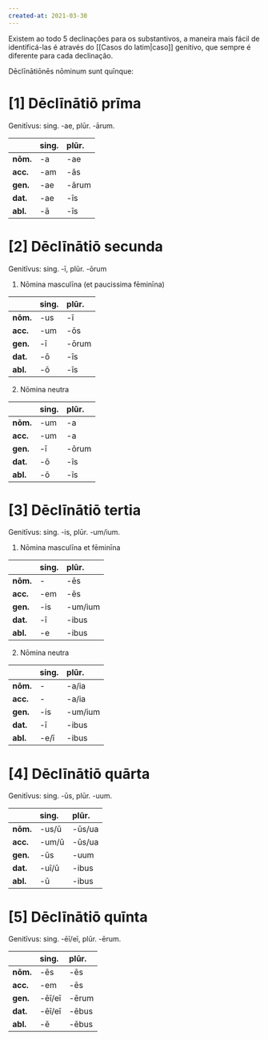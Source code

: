 ```yaml
---
created-at: 2021-03-30
---
```

Existem ao todo 5 declinações para os substantivos, a maneira mais fácil de identificá-las é através do [[Casos do latim|caso]] genitivo, que sempre é diferente para cada declinação.

Dēclīnātiōnēs nōminum sunt quīnque:

# [1] Dēclīnātiō **prīma**
Genitīvus: sing. -ae, plūr. -ārum.

|          | sing. | plūr. |
|:---------|:------|:------|
| **nōm.** |  -a   |  -ae  |
| **acc.** |  -am  |  -ās  |
| **gen.** |  -ae  | -ārum |
| **dat.** |  -ae  |  -īs  |
| **abl.** |  -ā   |  -īs  |

# [2] Dēclīnātiō **secunda**
Genitīvus: sing. -ī, plūr. -ōrum

1. Nōmina masculīna (et paucissima fēminīna)

|          | sing. | plūr. |
|:---------|:------|:------|
| **nōm.** |  -us  |  -ī   |
| **acc.** |  -um  |  -ōs  |
| **gen.** |  -ī   | -ōrum |
| **dat.** |  -ō   |  -īs  |
| **abl.** |  -ō   |  -īs  |


2. Nōmina neutra

|          | sing. | plūr. |
|:-------- |:------|:------|
| **nōm.** | -um   | -a    |
| **acc.** | -um   | -a    |
| **gen.** | -ī    | -ōrum |
| **dat.** | -ō    | -īs   |
| **abl.** | -ō    | -īs   |

# [3] Dēclīnātiō **tertia**
Genitīvus: sing. -is, plūr. -um/ium.

1. Nōmina masculīna et fēminīna

|          | sing. | plūr.   |
|:---------|:------|:--------|
| **nōm.** | -     | -ēs     |
| **acc.** | -em   | -ēs     |
| **gen.** | -is   | -um/ium |
| **dat.** | -ī    | -ibus   |
| **abl.** | -e    | -ibus   |


2. Nōmina neutra

|          | sing. | plūr.   |
|:---------|:------|:--------|
| **nōm.** | -     | -a/ia   |
| **acc.** | -     | -a/ia   |
| **gen.** | -is   | -um/ium |
| **dat.** | -ī    | -ibus   |
| **abl.** | -e/ī  | -ibus   |



# [4] Dēclīnātiō **quārta**
Genitīvus: sing. -ūs, plūr. -uum.

|          | sing. | plūr.   |
|:---------|:------|:--------|
| **nōm.** | -us/ū | -ūs/ua  |
| **acc.** | -um/ū | -ūs/ua  |
| **gen.** | -ūs   | -uum    |
| **dat.** | -uī/ū | -ibus   |
| **abl.** | -ū    | -ibus   |

# [5] Dēclīnātiō **quīnta**
Genitīvus: sing. -ēī/eī, plūr. -ērum.

|          | sing. | plūr.   |
|:---------|:------|:--------|
| **nōm.** | -ēs   | -ēs     |
| **acc.** | -em   | -ēs     |
| **gen.** | -ēī/eī| -ērum   |
| **dat.** | -ēī/eī| -ēbus   |
| **abl.** | -ē    | -ēbus   |